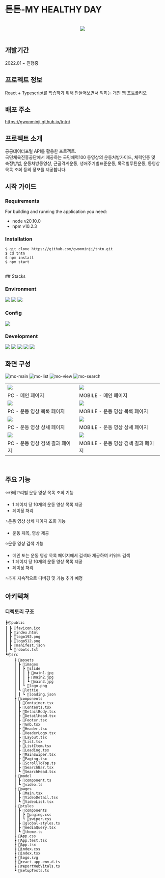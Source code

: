 # 튼튼-MY HEALTHY DAY
<br/>
<div align="center"><img src="https://github.com/gwonminji/tntn/assets/59082464/247e7061-e7bb-40e6-8599-2a4de14b0b5d"></div>
<br/>

## 개발기간
2022.01 ~ 진행중
## 프로젝트 정보
React + Typescript를 학습하기 위해 만들어보면서 익히는 개인 웹 포트폴리오
## 배포 주소
https://gwonminji.github.io/tntn/
## 프로젝트 소개
공공데이터포털 API를 활용한 프로젝트.<br>
국민체육진흥공단에서 제공하는 국민체력100 동영상의 운동처방가이드, 체력인증 및 측정방법, 운동처방동영상, 근골격계운동, 생애주기별표준운동, 목적별루틴운동, 동영상 목록 조회 등의 정보를 제공합니다.
<br/>
## 시작 가이드
### Requirements
For building and running the application you need:
- node v20.10.0
- npm v10.2.3  
### Installation
```
$ git clone https://github.com/gwonminji/tntn.git
$ cd tntn
$ npm install
$ npm start
```
<br/>
## Stacks

### Environment
<img src="https://img.shields.io/badge/Visual%20Studio%20Code-007ACC?style=for-the-badge&logo=Visual%20Studio%20Code&logoColor=white"> <img src="https://img.shields.io/badge/Git-F05032?style=for-the-badge&logo=git&logoColor=white"> <img src="https://img.shields.io/badge/GitHub-181717?style=for-the-badge&logo=GitHub&logoColor=white">

### Config
<img src="https://img.shields.io/badge/npm-CB3837?style=for-the-badge&logo=npm&logoColor=white">

### Development
<img src="https://img.shields.io/badge/typescript-3178C6?style=for-the-badge&logo=typescript&logoColor=white"> <img src="https://img.shields.io/badge/react-61DAFB?style=for-the-badge&logo=react&logoColor=white"> <img src="https://img.shields.io/badge/styled%20components-DB7093?style=for-the-badge&logo=styled%20components&logoColor=white"> <img src="https://img.shields.io/badge/html5-E34F26?style=for-the-badge&logo=html5&logoColor=white"> <img src="https://img.shields.io/badge/css3-1572B6?style=for-the-badge&logo=css3&logoColor=white">
<br/>
## 화면 구성
![mo-main](https://github.com/gwonminji/tntn/assets/59082464/3a8237b8-c142-493e-9a33-dd75a180606a)
![mo-list](https://github.com/gwonminji/tntn/assets/59082464/989e1f3a-9ffd-483d-b657-38ece732fba0)
![mo-view](https://github.com/gwonminji/tntn/assets/59082464/0adacc75-dbd9-4d05-948f-1773aeb923f0)
![mo-search](https://github.com/gwonminji/tntn/assets/59082464/2451a978-4422-499f-a05a-82ae96e10a20)

<table>
  <tr>
    <td><img src="https://github.com/gwonminji/tntn/assets/59082464/fba825bd-4c26-491c-a393-be8ae4c936ee"></td>
    <td><img src="https://github.com/gwonminji/tntn/assets/59082464/3a8237b8-c142-493e-9a33-dd75a180606a"></td>
  </tr>
  <tr>
    <td>PC - 메인 페이지</td>
    <td>MOBILE - 메인 페이지</td>
  </tr>
  <tr>
    <td><img src="https://github.com/gwonminji/tntn/assets/59082464/c0391d3b-7a7e-494c-930b-e13a89aef151"></td>
    <td><img src="https://github.com/gwonminji/tntn/assets/59082464/989e1f3a-9ffd-483d-b657-38ece732fba0"></td>
  </tr>
  <tr>
    <td>PC - 운동 영상 목록 페이지</td>
    <td>MOBILE - 운동 영상 목록 페이지</td>
  </tr>
  <tr>
    <td><img src="https://github.com/gwonminji/tntn/assets/59082464/fb0d7ee3-dc82-4805-9fe9-ccadbfa32859"></td>
    <td><img src="https://github.com/gwonminji/tntn/assets/59082464/0adacc75-dbd9-4d05-948f-1773aeb923f0"></td>
  </tr>
  <tr>
    <td>PC - 운동 영상 상세 페이지</td>
    <td>MOBILE - 운동 영상 상세 페이지</td>
  </tr>
  <tr>
    <td><img src="https://github.com/gwonminji/tntn/assets/59082464/1b8e4572-d2f9-4f6d-92c5-f2211a2bee91"></td>
    <td><img src="https://github.com/gwonminji/tntn/assets/59082464/2451a978-4422-499f-a05a-82ae96e10a20"></td>
  </tr>
  <tr>
    <td>PC - 운동 영상 검색 결과 페이지</td>
    <td>MOBILE - 운동 영상 검색 결과 페이지</td>
  </tr>
</table>
<br/>

## 주요 기능
:star:카테고리별 운동 영상 목록 조회 기능
- 1 페이지 당 10개의 운동 영상 목록 제공
- 페이징 처리
  
:star:운동 영상 상세 페이지 조회 기능
- 운동 제목, 영상 제공
  
:star:운동 영상 검색 기능
- 메인 또는 운동 영상 목록 페이지에서 검색바 제공하여 키워드 검색
- 1 페이지 당 10개의 운동 영상 목록 제공
- 페이징 처리
  
:star:추후 지속적으로 디버깅 및 기능 추가 예정
<br/>
## 아키텍쳐
### 디렉토리 구조
```
┣📦public
┃ ┣ 📜favicon.ico
┃ ┣ 📜index.html
┃ ┣ 📜logo192.png
┃ ┣ 📜logo512.png
┃ ┣ 📜manifest.json
┃ ┗ 📜robots.txt
┗📦src
    ┣ 📂assets
    ┃ ┣ 📂images
    ┃ ┃ ┣ 📂slide
    ┃ ┃ ┃ ┣ 📜main1.jpg
    ┃ ┃ ┃ ┣ 📜main2.jpg
    ┃ ┃ ┃ ┗ 📜main3.jpg
    ┃ ┃ ┗ 📜logo.png
    ┃ ┗ 📂lottie
    ┃ ┃ ┗ 📜loading.json
    ┣ 📂components
    ┃ ┣ 📜Container.tsx
    ┃ ┣ 📜Contents.tsx
    ┃ ┣ 📜DetailBody.tsx
    ┃ ┣ 📜DetailHead.tsx
    ┃ ┣ 📜Footer.tsx
    ┃ ┣ 📜Gnb.tsx
    ┃ ┣ 📜Header.tsx
    ┃ ┣ 📜HeaderLogo.tsx
    ┃ ┣ 📜Layout.tsx
    ┃ ┣ 📜List.tsx
    ┃ ┣ 📜ListItem.tsx
    ┃ ┣ 📜Loading.tsx
    ┃ ┣ 📜MainSwiper.tsx
    ┃ ┣ 📜Paging.tsx
    ┃ ┣ 📜ScrollToTop.ts
    ┃ ┣ 📜SearchBar.tsx
    ┃ ┗ 📜SearchHead.tsx
    ┣ 📂model
    ┃ ┣ 📜component.ts
    ┃ ┗ 📜video.ts
    ┣ 📂pages
    ┃ ┣ 📜Main.tsx
    ┃ ┣ 📜VideoDetail.tsx
    ┃ ┗ 📜VideoList.tsx
    ┣ 📂styles
    ┃ ┣ 📂components
    ┃ ┃ ┣ 📜paging.css
    ┃ ┃ ┗ 📜swiper.css
    ┃ ┣ 📜global-styles.ts
    ┃ ┣ 📜mediaQuery.tsx
    ┃ ┗ 📜theme.ts
    ┣ 📜App.css
    ┣ 📜App.test.tsx
    ┣ 📜App.tsx
    ┣ 📜index.css
    ┣ 📜index.tsx
    ┣ 📜logo.svg
    ┣ 📜react-app-env.d.ts
    ┣ 📜reportWebVitals.ts
    ┗ 📜setupTests.ts
```
